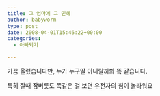 ```yaml
---
title: 그 엄마에 그 민혜
author: babyworm
type: post
date: 2008-04-01T15:46:22+00:00
categories:
  - 아빠되기

---
```

가끔 올렸습니다만, 누가 누구딸 아니랄까봐 똑 같습니다.

특히 잘때 잠버릇도 똑같은 걸 보면 유전자의 힘이 놀라워요

&nbsp;
